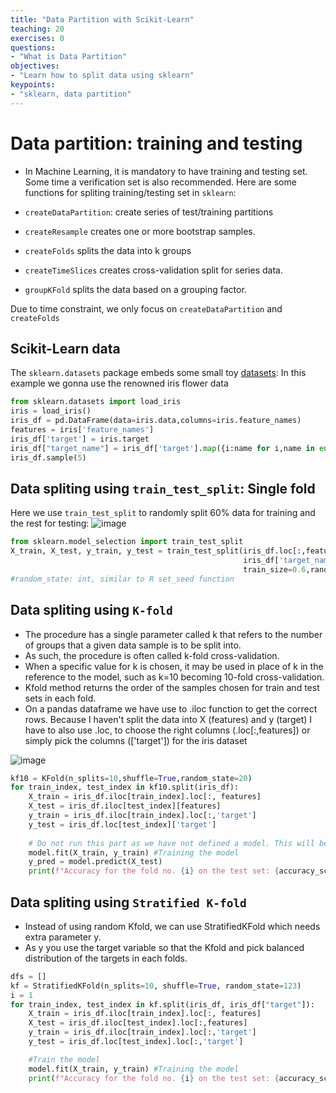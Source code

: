 ```yaml
---
title: "Data Partition with Scikit-Learn"
teaching: 20
exercises: 0
questions:
- "What is Data Partition"
objectives:
- "Learn how to split data using sklearn"
keypoints:
- "sklearn, data partition"
---
```


# Data partition: training and testing
- In Machine Learning, it is mandatory to have training and testing set. Some time a verification set is also recommended.
Here are some functions for spliting training/testing set in `sklearn`:

- `createDataPartition`: create series of test/training partitions
- `createResample` creates one or more bootstrap samples.
- `createFolds` splits the data into k groups
- `createTimeSlices` creates cross-validation split for series data. 
- `groupKFold` splits the data based on a grouping factor.

Due to time constraint, we only focus on `createDataPartition` and `createFolds`
## Scikit-Learn data
The `sklearn.datasets` package embeds some small toy [datasets](https://scikit-learn.org/stable/datasets.html):
In this example we gonna use the renowned iris flower data
```python
from sklearn.datasets import load_iris
iris = load_iris()
iris_df = pd.DataFrame(data=iris.data,columns=iris.feature_names)
features = iris['feature_names']
iris_df['target'] = iris.target
iris_df["target_name"] = iris_df['target'].map({i:name for i,name in enumerate(iris.target_names)})
iris_df.sample(5)
```

## Data spliting using `train_test_split`: **Single fold**
Here we use `train_test_split` to randomly split 60% data for training and the rest for testing:
![image](https://user-images.githubusercontent.com/43855029/114209883-22b81700-992d-11eb-83a4-c4ab1538a1e5.png)

```python
from sklearn.model_selection import train_test_split
X_train, X_test, y_train, y_test = train_test_split(iris_df.loc[:,features],
                                                    iris_df['target_name'],
                                                    train_size=0.6,random_state=123)
#random_state: int, similar to R set_seed function
```

## Data spliting using `K-fold`
- The procedure has a single parameter called k that refers to the number of groups that a given data sample is to be split into. 
- As such, the procedure is often called k-fold cross-validation. 
- When a specific value for k is chosen, it may be used in place of k in the reference to the model, such as k=10 becoming 10-fold cross-validation.
- Kfold method returns the order of the samples chosen for train and test sets in each fold. 
- On a pandas dataframe we have use to .iloc function to get the correct rows. Because I haven't split the data into X (features) and y (target) I have to also use .loc, to choose the right columns (.loc[:,features]) or simply pick the columns (['target']) for the iris dataset

![image](https://user-images.githubusercontent.com/43855029/114211785-103edd00-992f-11eb-89d0-bbd7bd0c0178.png)
```python
kf10 = KFold(n_splits=10,shuffle=True,random_state=20)
for train_index, test_index in kf10.split(iris_df):
    X_train = iris_df.iloc[train_index].loc[:, features]
    X_test = iris_df.iloc[test_index][features]
    y_train = iris_df.iloc[train_index].loc[:,'target']
    y_test = iris_df.loc[test_index]['target']
    
    # Do not run this part as we have not defined a model. This will be introduced in the next part.
    model.fit(X_train, y_train) #Training the model
    y_pred = model.predict(X_test)
    print(f"Accuracy for the fold no. {i} on the test set: {accuracy_score(y_test, y_pred)}")
```

## Data spliting using `Stratified K-fold`
- Instead of using random Kfold, we can use StratifiedKFold which needs extra parameter y. 
- As y you use the target variable so that the Kfold and pick balanced distribution of the targets in each folds.

```python
dfs = []
kf = StratifiedKFold(n_splits=10, shuffle=True, random_state=123)
i = 1
for train_index, test_index in kf.split(iris_df, iris_df["target"]):
    X_train = iris_df.iloc[train_index].loc[:, features]
    X_test = iris_df.iloc[test_index].loc[:,features]
    y_train = iris_df.iloc[train_index].loc[:,'target']
    y_test = iris_df.loc[test_index].loc[:,'target']

    #Train the model
    model.fit(X_train, y_train) #Training the model
    print(f"Accuracy for the fold no. {i} on the test set: {accuracy_score(y_test, y_pred)}")
```
